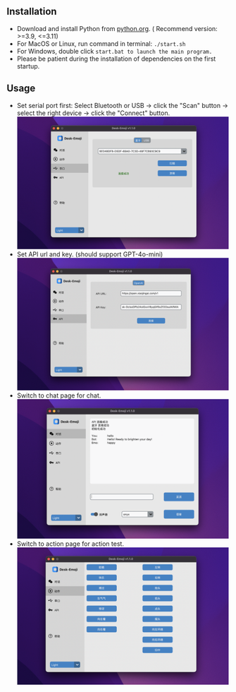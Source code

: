 ## Installation

* Download and install Python from [python.org](https://www.python.org/). ( Recommend version: >=3.9, <=3.11)
* For MacOS or Linux, run command in terminal: `./start.sh`
* For Windows, double click `start.bat to launch the main program.`
* Please be patient during the installation of dependencies on the first startup.

## Usage

* Set serial port first: Select Bluetooth or USB -> click the "Scan" button -> select the right device -> click the "Connect" button.
  ![1731337605099](../image/software_manual/1731337605099.png)
* Set API url and key. (should support GPT-4o-mini)
  ![1731337596886](../image/software_manual/1731337596886.png)
* Switch to chat page for chat.
  ![1731337588248](../image/software_manual/1731337588248.png)
* Switch to action page for action test.
  ![1732460764803](../image/software_manual/1732460764803.png)

